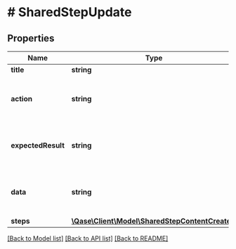 # # SharedStepUpdate

## Properties

Name | Type | Description | Notes
------------ | ------------- | ------------- | -------------
**title** | **string** |  |
**action** | **string** | Deprecated, use the &#x60;steps&#x60; property instead. | [optional]
**expectedResult** | **string** | Deprecated, use the &#x60;steps&#x60; property instead. | [optional]
**data** | **string** | Deprecated, use the &#x60;steps&#x60; property instead. | [optional]
**steps** | [**\Qase\Client\Model\SharedStepContentCreate[]**](SharedStepContentCreate.md) |  | [optional]

[[Back to Model list]](../../README.md#models) [[Back to API list]](../../README.md#endpoints) [[Back to README]](../../README.md)
